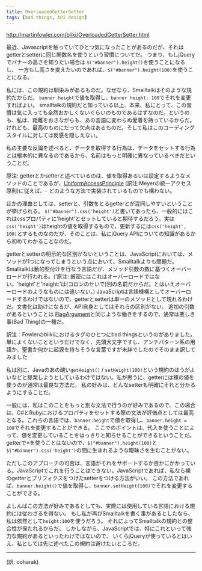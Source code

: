 ```yaml
---
title: OverloadedGetterSetter
tags: [bad things, API design]
---
```


http://martinfowler.com/bliki/OverloadedGetterSetter.html

最近、Javascriptを触っていてひとつ気になったことがあるのだが、それはgetterとsetterに同じ関数名を使うという習慣についてだ。
つまり、もしjQueryでバナーの高さを知りたい場合は ``$("#banner").height()``を使うことになるし、
一方もし高さを変えたいのであれば、``$("#banner").height(100)``を使うことになる。

私には、この規約は馴染みがあるものだ。なぜなら、Smalltalkはそのような規約だからだ。
``banner height``で値を取得し、``banner height: 100``でそれを変更すればよい。
smalltalkの規約だと知っている以上、本来、私にとって、この習慣は気に入っても全然おかしくないぐらいのものであるはずなのだ。というのも、私は、距離をおきながらも、あの言語に変わらぬ愛着を持っているからだ。
けれども、最高のものにだって欠点はあるものだ。そして私はこのコーディングスタイルに対しては反感を隠しえない。

私の主要な反論を述べると、データを取得する行為は、データをセットする行為とは根本的に異なるのであるから、名前はもっと明確に異なっているべきだということだ。

原注: getterとかsetterと述べているのは、値を取得あるいは設定するようなメソッドのことであるが、[UniformAccessPrinciple](/UniformAccessPrinciple) (訳注:Meyerの統一アクセス原則)に従えば、- どのような方法で実装されているものでも構わない。

ほかの理由としては、setterと、引数をとるgetterとが混同しやすいということが挙げられる。
``$("#banner").css('height')``と書いてあったら、一般的にはこれはcssプロパティに'height'とセットしていると期待するだろう。実は``css('height')``はheightの値を取得するもので、更新するには``css('height', 100)``とするものなのだが、そのことは、私にjQuery APIについての知識があるから初めてわかることなのだ。

getterとsetterの明示的な区別がないということは、JavaScriptにおいては、メソッドが1つになってしまうという点において、Smalltalkよりも問題だ。Smalltalkは動的型付けを行なう言語だが、メソッド引数の数に基づくオーバーロードが行われる。('原注: 厳密にはこれはオーバーロードではない。'height'と'height:'は(コロンのせいで)別の名前だからだ。とはいえオーバーロードのようなものには違いない。)
JavaScriptは言語機構としてオーバーロードするわけではないので、getterとsetterは単一のメソッドとして現れるわけだ。文書化は助けになるが、API自身としてはそれらの区別がない。
追加の引数があるということは [FlagArgument](/FlagArgument)と同じような働きをするので、通常は悪しき事(Bad Thing)の一種だ。

訳注：Fowlerのblikiにおけるタグのひとつにbad thingsというのがありました。単によくないことというだけでなく、先頭大文字ですし、アンチパターン系の用語か、聖書か何かに起源を持ちそうな言葉ですが未詳でしたのでそのまま訳してみました

私は別に、Javaのあの醜い``getHeight()`` / ``setHeight(100)``という規約のほうがよいなどと提案しようとしているわけではない。私が思うに、getterには裸の値を使うのが通常は最良な方法だ。
私の好みは、どんなsetterも明確にそれと分かるようにすることだ。

一般には、私はこのことをもっと別な文法で行うのが好みであるので、この場合は、C#とRubyにおけるプロパティをセットする際の文法が評価点としては最高となる。これらの言語では、``banner.height``で値を取得し、``banner.height = 100``でそれを変更することができる。
ここでのポイントは、代入を使うことによって、値を変更していることをはっきりと知らせることができるということだ。getterで=を使うことはないので、``$("#banner").height(100)``と``$("#banner").css('height')``の間に生まれるような曖昧さを生むことがない。

ただしこのアプローチの可否は、言語がそれをサポートするか否かにかかっている。JavaScriptでこれを行うことはできない。JavaScriptであれば、私なら裸のgetterとプリフィクスをつけたsetterをつける方法がいい。
この方法であれば、``banner.height()``で値を取得し、``banner.setHeight(100)``でそれを変更することができる。

よしんばこの方法が好みであるとしても、実際には使用している言語における規約には従わざるを得ない。
もし私が再びSmalltalkを書く事があるとしたなら、私は依然として``height:100``を使うだろう。
それによってSmalltalkの規約との整合性が保たれるからだ。
しかしながら、JavaScriptでは、特にこれといって強力な規約があるといったわけではないので、
いくらjQueryが使っているとはいえ、私としては先に述べたこの規約は避けたいところだ。

----
(訳: ooharak)
